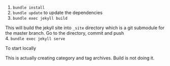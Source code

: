 1. `bundle install`
2. `bundle update` to update the dependencies
3. `bundle exec jekyll build` 
  
  This will build the jekyll site into `_site` directory
  which is a git submodule for the master branch. Go to the directory, commit and push    
4. `bundle exec jekyll serve` 
  
  To start locally
  
  This is actually creating category and tag archives. 
  Build is not doing it. 
